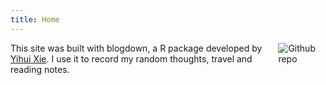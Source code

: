 ```yaml
---
title: Home
---
```


[<img src="https://github.com/JinjiPang/kimki/blob/main/profile.jpg" style="max-width:15%;min-width:40px;float:right;" alt="Github repo" />](https://github.com/JinjiPang/jinji)

This site was built with blogdown, a R package developed by [Yihui Xie](https://yihui.org). 
I use it to record my random thoughts, travel and reading notes.

